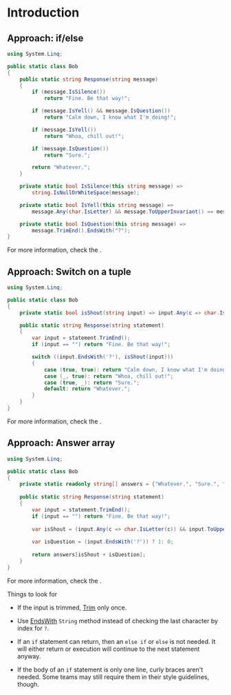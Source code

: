 # Introduction


## Approach: if/else

```csharp
using System.Linq;

public static class Bob
{
    public static string Response(string message)
    {
        if (message.IsSilence())
            return "Fine. Be that way!";

        if (message.IsYell() && message.IsQuestion())
            return "Calm down, I know what I'm doing!";

        if (message.IsYell())
            return "Whoa, chill out!";

        if (message.IsQuestion())
            return "Sure.";

        return "Whatever.";
    }

    private static bool IsSilence(this string message) =>
        string.IsNullOrWhiteSpace(message);

    private static bool IsYell(this string message) =>
        message.Any(char.IsLetter) && message.ToUpperInvariant() == message;

    private static bool IsQuestion(this string message) =>
        message.TrimEnd().EndsWith("?");
}
```

For more information, check the .

## Approach: Switch on a tuple

```csharp
using System.Linq;

public static class Bob
{
    private static bool isShout(string input) => input.Any(c => char.IsLetter(c)) && input.ToUpper() == input;

    public static string Response(string statement)
    {
        var input = statement.TrimEnd();
        if (input == "") return "Fine. Be that way!";

        switch ((input.EndsWith('?'), isShout(input)))
        {
            case (true, true): return "Calm down, I know what I'm doing!";
            case (_, true): return "Whoa, chill out!";
            case (true, _): return "Sure.";
            default: return "Whatever.";
        }
    }
}
```

For more information, check the .

## Approach: Answer array

```csharp
using System.Linq;

public static class Bob
{
    private static readonly string[] answers = {"Whatever.", "Sure.", "Whoa, chill out!", "Calm down, I know what I'm doing!"};
    
    public static string Response(string statement)
    {
        var input = statement.TrimEnd();
        if (input == "") return "Fine. Be that way!";
        
        var isShout = (input.Any(c => char.IsLetter(c)) && input.ToUpper() == input) ? 2: 0;
        
        var isQuestion = (input.EndsWith('?')) ? 1: 0;
        
        return answers[isShout + isQuestion];
    }
}
```

For more information, check the .

Things to look for

- If the input is trimmed, [Trim][trim] only once.

- Use [EndsWith][endswith] `String` method instead of checking the last character by index for `?`.

- If an `if` statement can return, then an `else if` or `else` is not needed.
It will either return or execution will continue to the next statement anyway.

- If the body of an `if` statement is only one line, curly braces aren't needed.
Some teams may still require them in their style guidelines, though.


[trim]: https://learn.microsoft.com/en-us/dotnet/api/system.string.trim?view=net-7.0
[endswith]: https://learn.microsoft.com/en-us/dotnet/api/system.string.endswith?view=net-6.0
